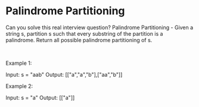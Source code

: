 # Palindrome Partitioning

Can you solve this real interview question? Palindrome Partitioning - Given a string s, partition s such that every substring of the partition is a palindrome. Return all possible palindrome partitioning of s.

 

Example 1:

Input: s = "aab"
Output: [["a","a","b"],["aa","b"]]


Example 2:

Input: s = "a"
Output: [["a"]]
